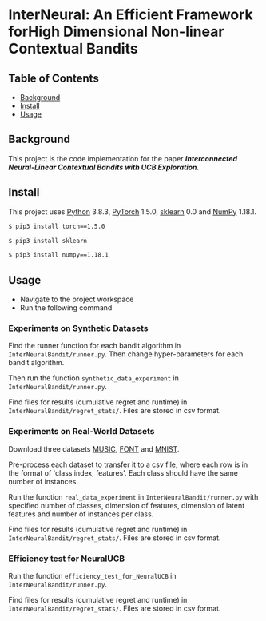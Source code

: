 # InterNeural: An Efficient Framework forHigh Dimensional Non-linear Contextual Bandits

## Table of Contents

- [Background](#Background)
- [Install](#Install)
- [Usage](#usage)

## Background
This project is the code implementation for the paper ***Interconnected Neural-Linear Contextual Bandits with UCB Exploration***.

## Install
This project uses [Python](https://www.python.org/downloads/release/python-383/) 3.8.3, [PyTorch](https://pytorch.org) 1.5.0, [sklearn](https://scikit-learn.org/stable/) 0.0 and [NumPy](https://numpy.org)  1.18.1.

```sh
$ pip3 install torch==1.5.0
```
```sh
$ pip3 install sklearn
```
```sh
$ pip3 install numpy==1.18.1
```

## Usage
* Navigate to the project workspace 
* Run the following command
### Experiments on Synthetic Datasets
Find the runner function for each bandit algorithm in ```InterNeuralBandit/runner.py```.
Then change hyper-parameters for each bandit algorithm.

Then run the function ```synthetic_data_experiment``` in ```InterNeuralBandit/runner.py```.

Find files for results (cumulative regret and runtime) in ```InterNeuralBandit/regret_stats/```. Files are stored in csv format. 

### Experiments on Real-World Datasets
Download three datasets [MUSIC](http://archive.ics.uci.edu/ml/datasets/FMA%3A+A+Dataset+For+Music+Analysis), [FONT](http://archive.ics.uci.edu/ml/datasets/Character+Font+Images) and [MNIST](http://yann.lecun.com/exdb/mnist/).

Pre-process each dataset to transfer it to a csv file, where each row is in the format of 'class index, features'. Each class should have the same number of instances.

Run the function ```real_data_experiment``` in ```InterNeuralBandit/runner.py``` with specified number of classes, dimension of features, dimension of latent features and number of instances per class.

Find files for results (cumulative regret and runtime) in ```InterNeuralBandit/regret_stats/```. Files are stored in csv format. 


### Efficiency test for NeuralUCB

Run the function ```efficiency_test_for_NeuralUCB``` in ```InterNeuralBandit/runner.py```.

Find files for results (cumulative regret and runtime) in ```InterNeuralBandit/regret_stats/```. Files are stored in csv format. 


